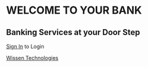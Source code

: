 # WELCOME TO YOUR BANK
## Banking Services at your Door Step

[Sign In](login.html) to Login

[Wissen Technologies](http://www.wissen.com)
